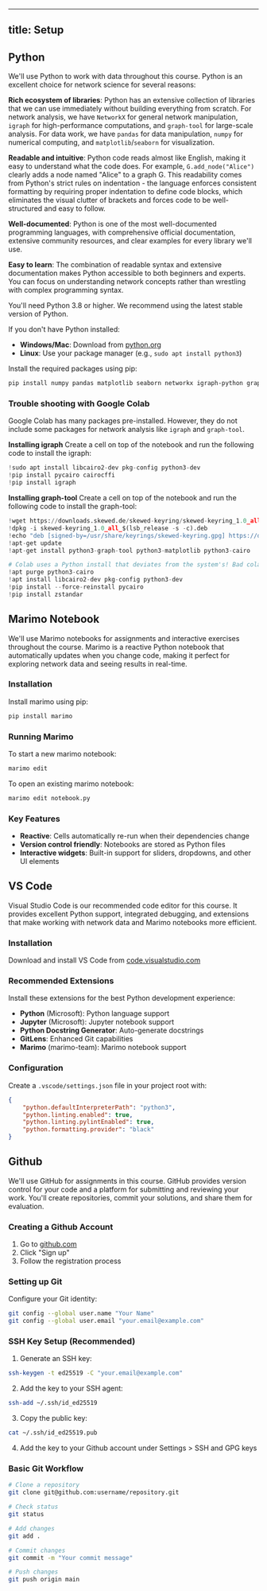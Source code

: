 
---
title: Setup
---

## Python

We'll use Python to work with data throughout this course. Python is an excellent choice for network science for several reasons:

**Rich ecosystem of libraries**: Python has an extensive collection of libraries that we can use immediately without building everything from scratch. For network analysis, we have `NetworkX` for general network manipulation, `igraph` for high-performance computations, and `graph-tool` for large-scale analysis. For data work, we have `pandas` for data manipulation, `numpy` for numerical computing, and `matplotlib`/`seaborn` for visualization.

**Readable and intuitive**: Python code reads almost like English, making it easy to understand what the code does. For example, `G.add_node("Alice")` clearly adds a node named "Alice" to a graph G. This readability comes from Python's strict rules on indentation - the language enforces consistent formatting by requiring proper indentation to define code blocks, which eliminates the visual clutter of brackets and forces code to be well-structured and easy to follow.

**Well-documented**: Python is one of the most well-documented programming languages, with comprehensive official documentation, extensive community resources, and clear examples for every library we'll use.

**Easy to learn**: The combination of readable syntax and extensive documentation makes Python accessible to both beginners and experts. You can focus on understanding network concepts rather than wrestling with complex programming syntax.

You'll need Python 3.8 or higher. We recommend using the latest stable version of Python.

If you don't have Python installed:
- **Windows/Mac**: Download from [python.org](https://www.python.org/downloads/)
- **Linux**: Use your package manager (e.g., `sudo apt install python3`)

Install the required packages using pip:

```bash
pip install numpy pandas matplotlib seaborn networkx igraph-python graph-tool scikit-learn marimo
```

### Trouble shooting with Google Colab

Google Colab has many packages pre-installed. However, they do not include some packages for network analysis like `igraph` and `graph-tool`.

**Installing igraph**
Create a cell on top of the notebook and run the following code to install the igraph:
```python
!sudo apt install libcairo2-dev pkg-config python3-dev
!pip install pycairo cairocffi
!pip install igraph
```

**Installing graph-tool**
Create a cell on top of the notebook and run the following code to install the graph-tool:
```python
!wget https://downloads.skewed.de/skewed-keyring/skewed-keyring_1.0_all_$(lsb_release -s -c).deb
!dpkg -i skewed-keyring_1.0_all_$(lsb_release -s -c).deb
!echo "deb [signed-by=/usr/share/keyrings/skewed-keyring.gpg] https://downloads.skewed.de/apt $(lsb_release -s -c) main" > /etc/apt/sources.list.d/skewed.list
!apt-get update
!apt-get install python3-graph-tool python3-matplotlib python3-cairo

# Colab uses a Python install that deviates from the system's! Bad colab! We need some workarounds.
!apt purge python3-cairo
!apt install libcairo2-dev pkg-config python3-dev
!pip install --force-reinstall pycairo
!pip install zstandar
```

## Marimo Notebook

We'll use Marimo notebooks for assignments and interactive exercises throughout the course. Marimo is a reactive Python notebook that automatically updates when you change code, making it perfect for exploring network data and seeing results in real-time.

### Installation

Install marimo using pip:

```bash
pip install marimo
```

### Running Marimo

To start a new marimo notebook:

```bash
marimo edit
```

To open an existing marimo notebook:

```bash
marimo edit notebook.py
```

### Key Features

- **Reactive**: Cells automatically re-run when their dependencies change
- **Version control friendly**: Notebooks are stored as Python files
- **Interactive widgets**: Built-in support for sliders, dropdowns, and other UI elements

## VS Code

Visual Studio Code is our recommended code editor for this course. It provides excellent Python support, integrated debugging, and extensions that make working with network data and Marimo notebooks more efficient.

### Installation

Download and install VS Code from [code.visualstudio.com](https://code.visualstudio.com/)

### Recommended Extensions

Install these extensions for the best Python development experience:

- **Python** (Microsoft): Python language support
- **Jupyter** (Microsoft): Jupyter notebook support
- **Python Docstring Generator**: Auto-generate docstrings
- **GitLens**: Enhanced Git capabilities
- **Marimo** (marimo-team): Marimo notebook support

### Configuration

Create a `.vscode/settings.json` file in your project root with:

```json
{
    "python.defaultInterpreterPath": "python3",
    "python.linting.enabled": true,
    "python.linting.pylintEnabled": true,
    "python.formatting.provider": "black"
}
```

## Github

We'll use GitHub for assignments in this course. GitHub provides version control for your code and a platform for submitting and reviewing your work. You'll create repositories, commit your solutions, and share them for evaluation.

### Creating a Github Account

1. Go to [github.com](https://github.com)
2. Click "Sign up"
3. Follow the registration process

### Setting up Git

Configure your Git identity:

```bash
git config --global user.name "Your Name"
git config --global user.email "your.email@example.com"
```

### SSH Key Setup (Recommended)

1. Generate an SSH key:
```bash
ssh-keygen -t ed25519 -C "your.email@example.com"
```

2. Add the key to your SSH agent:
```bash
ssh-add ~/.ssh/id_ed25519
```

3. Copy the public key:
```bash
cat ~/.ssh/id_ed25519.pub
```

4. Add the key to your Github account under Settings > SSH and GPG keys

### Basic Git Workflow

```bash
# Clone a repository
git clone git@github.com:username/repository.git

# Check status
git status

# Add changes
git add .

# Commit changes
git commit -m "Your commit message"

# Push changes
git push origin main
````

